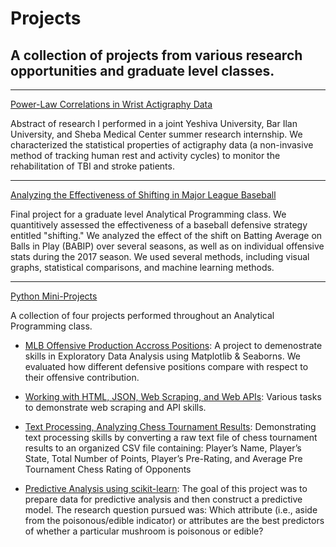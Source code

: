 # Projects
## A collection of projects from various research opportunities and graduate level classes.
------------------
[Power-Law Correlations in Wrist Actigraphy Data](https://github.com/mark-kaplan-0/Projects/blob/main/Power-Law%20Correlations%20in%20Wrist%20Actigraphy%20Data.pdf)

Abstract of research I performed in a joint Yeshiva University, Bar Ilan University, and Sheba Medical Center summer research internship. We characterized the statistical properties of actigraphy data (a non-invasive method of tracking human rest and activity cycles) to monitor the rehabilitation of TBI and stroke patients.

------------------

[Analyzing the Effectiveness of Shifting in Major League Baseball](https://github.com/mark-kaplan-0/Projects/blob/main/Analyzing%20the%20Effectiveness%20of%20Shifting%20in%20Major%20League%20Baseball.ipynb)

Final project for a graduate level Analytical Programming class. We quantitively assessed the effectiveness of a baseball defensive strategy entitled "shifting." We analyzed the effect of the shift on Batting Average on Balls in Play (BABIP) over several seasons, as well as on individual offensive stats during the 2017 season. We used several methods, including visual graphs, statistical comparisons, and machine learning methods. 

------------------
[Python Mini-Projects](https://github.com/mark-kaplan-0/Projects/tree/main/Python%20Mini-Projects)

A collection of four projects performed throughout an Analytical Programming class.

* [MLB Offensive Production Accross Positions](https://github.com/mark-kaplan-0/Projects/blob/main/Python%20Mini-Projects/MLB%20Offensive%20Production%20Accross%20Positions.ipynb): 
A project to demenostrate skills in Exploratory Data Analysis using Matplotlib & Seaborns. We evaluated how different defensive positions compare with respect to their offensive contribution.

* [Working with HTML, JSON, Web Scraping, and Web APIs](https://github.com/mark-kaplan-0/Projects/blob/main/Python%20Mini-Projects/Working%20with%20HTML%2C%20JSON%2C%20Web%20Scraping%2C%20and%20Web%20APIs.ipynb):
Various tasks to demonstrate web scraping and API skills. 

* [Text Processing, Analyzing Chess Tournament Results](https://github.com/mark-kaplan-0/Projects/blob/main/Python%20Mini-Projects/Text%20Processing%2C%20Analyzing%20Chess%20Tournament%20Results.ipynb):
Demonstrating text processing skills by converting a raw text file of chess tournament results to an organized CSV file containing: Player’s Name, Player’s State, Total Number of Points, Player’s Pre-Rating, and Average Pre Tournament Chess Rating of Opponents

* [Predictive Analysis using scikit-learn](https://github.com/mark-kaplan-0/Projects/blob/main/Python%20Mini-Projects/Predictive%20Analysis%20using%20scikit-learn.ipynb):
The goal of this project was to prepare data for predictive analysis and then construct a predictive model. The research question pursued was: Which attribute (i.e., aside from the poisonous/edible indicator) or attributes are the best predictors of whether a particular mushroom is poisonous or edible?


